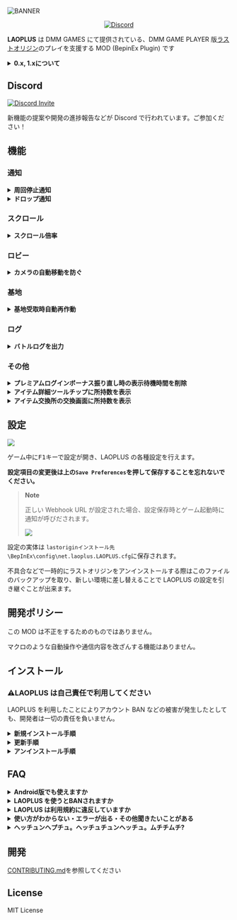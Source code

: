 ![BANNER](https://user-images.githubusercontent.com/3516343/185739554-77146afe-404a-4aca-8f48-4a857b09633e.png)

<p align="center">
    <a href="https://discord.gg/EGWqTuhjrE">
        <img src="https://img.shields.io/discord/913406465312690217.svg?label=&logo=discord&logoColor=ffffff&color=5865F2&labelColor=5865F2&style=flat-square" alt="Discord" />
    </a>
</p>

**LAOPLUS** は DMM GAMES にて提供されている、DMM GAME PLAYER 版[ラストオリジン](https://www.last-origin.com/)のプレイを支援する MOD (BepinEx Plugin) です

<details>
<summary><b>0.x, 1.xについて</b></summary>

0.x, 1.x は過去にリリースされていたブラウザ版向けの userscript でした。5 月 24 日のブラウザ版のサービス終了と DMM GAME PLAYER 版への移行に伴い、LAOPLUS も移行されました。

- [1.x のソースコード](https://github.com/eai04191/laoplus/tree/b55df450060082db4c42fdcffcd327b009bc154a)
- [最終ビルド](https://github.com/eai04191/laoplus/tree/7c676e887ec491e8811c786c90ef7bad75e796db)

---

</details>

## Discord

[![Discord Invite](https://invidget.switchblade.xyz/EGWqTuhjrE?theme=light)](https://discord.gg/EGWqTuhjrE)

新機能の提案や開発の進捗報告などが Discord で行われています。ご参加ください！

## 機能

### 通知

<details>
<summary><b>周回停止通知</b></summary>

![](https://user-images.githubusercontent.com/3516343/173385903-6157a00e-e7bf-402d-baa8-65ae4f5c5a16.png)

周回停止時に画面に出る「以下の理由で、これ以上反復戦闘が行えません。」から始まるメッセージの通知を検出したとき Discord に通知を送信します。

---

</details>

<details>
<summary><b>ドロップ通知</b></summary>

![](https://user-images.githubusercontent.com/3516343/173386269-55be8420-273f-424c-9336-59dc637772b6.png)

ウェーブごとのユニットと装備品の入手を検知して Discord に通知を送信します。

---

</details>

### スクロール

<details>
<summary><b>スクロール倍率</b></summary>

|                                                デフォルト                                                 |                                            スクロール倍率 6 倍                                            |
| :-------------------------------------------------------------------------------------------------------: | :-------------------------------------------------------------------------------------------------------: |
| ![](https://user-images.githubusercontent.com/3516343/172043512-a679f80a-91d2-49b3-838b-4483b3189f3e.gif) | ![](https://user-images.githubusercontent.com/3516343/172043513-19b3ce33-dcc5-4220-b716-b87b459a3f26.gif) |

戦闘員一覧や装備一覧などのウィンドウでホイールスクロールした際に移動量がやたら小さい問題に対する修正です。

スクロールが発生したときにこの倍率を掛けた値分スクロールするようになります。

---

</details>

### ロビー

<details>
<summary><b>カメラの自動移動を防ぐ</b></summary>

https://user-images.githubusercontent.com/3516343/181697575-2a036456-38b7-4d7a-922b-b05c6b9d1e67.mp4

ロビーでのカメラ移動時にカメラが自動で中央に戻らないようにします。

好きな位置でスクリーンショットを撮りたいときに有用です。

---

</details>

### 基地

<details>
<summary><b>基地受取時自動再作動</b></summary>

https://user-images.githubusercontent.com/3516343/173115422-5cf61115-4a0a-4cdf-9f79-13147491997f.mp4

基地の生産施設にて製作報酬を受取時、自動でポップアップ内の再作動ボタンを押します。

---

</details>

### ログ

<details>
<summary><b>バトルログを出力</b></summary>

![](https://user-images.githubusercontent.com/3516343/173231815-47bfff0e-3523-4ec6-a4aa-9e6c6f872738.png)

バトルログを BepinEx のログに出力します。特定のギミックを確認したい場合などの一時的な利用が想定されています。

ログはデフォルトで `lastoriginインストール先\BepinEx\LogOutput.log` に保存され、再起動時に過去のログが削除されます。

---

</details>

### その他

<details>
<summary><b>プレミアムログインボーナス振り直し時の表示待機時間を削除</b></summary>

https://user-images.githubusercontent.com/3516343/176680128-269b23a7-0f97-44ac-b67a-dc9d6730916c.mp4

通常 1 つずつ表示されるプレミアムログインボーナスの表示待機時間を削除し、すべて同時に表示されるようにします。

---

</details>

<details>
<summary><b>アイテム詳細ツールチップに所持数を表示</b></summary>

![](https://user-images.githubusercontent.com/3516343/181692396-a456800c-cb9c-470c-8626-7b5d9ad7f13c.png)

アイテム長押し時に表示される項目詳細情報にそのアイテムの所持数を表示します。

---

</details>

<details>
<summary><b>アイテム交換所の交換画面に所持数を表示</b></summary>

![](https://user-images.githubusercontent.com/3516343/181692711-fed7e7f3-77f2-4e81-800d-4862ff25ae82.png)

アイテム交換所の交換画面にそのアイテムの所持数を表示します。

---

</details>

## 設定

![](https://user-images.githubusercontent.com/3516343/173232374-95b1b5c5-267f-4abe-8d1a-5d4bf236ae43.png)

ゲーム中に<kbd>F1</kbd>キーで設定が開き、LAOPLUS の各種設定を行えます。

**設定項目の変更後は上の`Save Preferences`を押して保存することを忘れないでください。**

> **Note**
>
> 正しい Webhook URL が設定された場合、設定保存時とゲーム起動時に通知が呼びだされます。
>
> ![](https://user-images.githubusercontent.com/3516343/173385706-54fd8eb4-de3f-4fda-ab4c-4be834bb1fe4.png)

設定の実体は `lastoriginインストール先\BepInEx\config\net.laoplus.LAOPLUS.cfg`に保存されます。

不具合などで一時的にラストオリジンをアンインストールする際はこのファイルのバックアップを取り、新しい環境に差し替えることで LAOPLUS の設定を引き継ぐことが出来ます。

## 開発ポリシー

この MOD は不正をするためのものではありません。

マクロのような自動操作や通信内容を改ざんする機能はありません。

## インストール

### ⚠️LAOPLUS は自己責任で利用してください

LAOPLUS を利用したことによりアカウント BAN などの被害が発生したとしても、開発者は一切の責任を負いません。

<details>
<summary><b>新規インストール手順</b></summary>

LAOPLUS は「ラストオリジン」「ラストオリジン R」のどちらにも導入可能です。

1. [releases](https://github.com/eai04191/laoplus/releases) から最新の `LAOPLUS_x.x.x_AIO.zip` をダウンロードする
2. `winhttp.dll`などが入っている zip ファイルの中身をコピーする

    - ![](https://user-images.githubusercontent.com/3516343/172044273-07f20b45-7f27-453b-8c72-d27bacd602e9.png)

3. (`LastOrigin_R.exe`か`LastOrigin_N.exe`のある) 「LastOrigin のインストールフォルダ」に貼り付ける

    - ![](https://user-images.githubusercontent.com/3516343/172044274-6f21a7a1-0793-447d-90e0-02eea060a945.png)

4. ゲームを起動すると反映されているはずです

> **Note**
>
> LastOrigin のインストールフォルダは DMM GAME PLAYER の **詳細** から **ダウンロード先フォルダの表示** を選択することで開くことが出来ます
>
> 1. ![](https://user-images.githubusercontent.com/3516343/172044134-f8f994ca-24d3-4f80-bb47-18a571cd49af.png)
> 2. ![](https://user-images.githubusercontent.com/3516343/172044132-3d5d91a0-1d63-456a-b6c1-02da7090a525.png)

> **Note**
>
> AIO.zip はこれだけで導入が完了できるように
>
> - [最新の BepinEx の Bleeding Edge ビルド](https://builds.bepinex.dev/projects/bepinex_be)
> - LAOPLUS
>
> が含まれています。
>
> PluginOnly.zip には LAOPLUS のみが含まれています。

手順などが不明な場合は [Discord](https://discord.gg/EGWqTuhjrE) か[作者 Twitter](https://twitter.com/eai04191) の DM で聞いてください

---

</details>

<details>
<summary><b>更新手順</b></summary>

新規インストール手順で上書きしてもよいですが、使用ライブラリの更新などがない場合はプラグインだけの更新でも問題ありません。

1. [releases](https://github.com/eai04191/laoplus/releases) から最新の `LAOPLUS_x.x.x_PluginOnly.zip` をダウンロードする
2. zip に含まれている`net.laoplus.LAOPLUS.dll`を`LastOriginインストール先\BepInEx\plugins\net.laoplus.LAOPLUS.dll` に上書きする

---

</details>

<details>
<summary><b>アンインストール手順</b></summary>

### 一時的に無効化したい場合

LastOrigin のインストールフォルダにある `winhttp.dll` を、デスクトップなど別の場所に移動させるとすべての mod が読み込まれなくなります。

### 完全にアンインストールしたい場合

LastOrigin のインストールフォルダにある

- winhttp.dll
- doorstop_config.ini
- mono フォルダ
- BepInEx フォルダ

を削除してください。

---

</details>

## FAQ

<details>
<summary><b>Android版でも使えますか</b></summary>

- 無理です
- Android 版ゲームに BepinEx のようなゲームパッチャーを導入できれば使えるかもしれません
- できそうな知見があればご連絡ください

---

</details>

<details>
<summary><b>LAOPLUS を使うとBANされますか</b></summary>

- 少なくとも[私](https://github.com/eai04191)はされていません
- 私が BAN されたくないので BAN されるような機能を実装するつもりもありません

---

</details>

<details>
<summary><b>LAOPLUS は利用規約に違反していますか</b></summary>

以下がラストオリジン初回起動時に表示される利用規約です

https://pig.games/ja/terms.html

自身で判断し、自己責任で使用してください。

---

</details>

<details>
<summary><b>使い方がわからない・エラーが出る・その他聞きたいことがある</b></summary>

- [Discord](https://discord.gg/EGWqTuhjrE) か [作者 Twitter](https://twitter.com/eai04191) の DM で聞いてください

---

</details>

<details>
<summary><b>ヘッチュンヘプチュ。ヘッチュチュンヘッチュ。ムチチムチ?</b></summary>

- しらん

---

</details>

## 開発

[CONTRIBUTING.md](CONTRIBUTING.md)を参照してください

## License

MIT License

